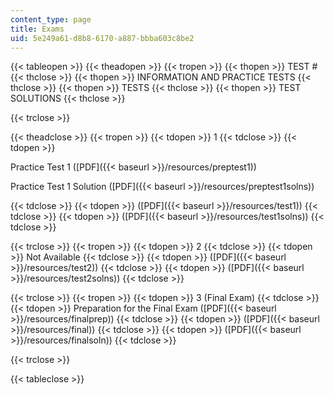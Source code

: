 ```yaml
---
content_type: page
title: Exams
uid: 5e249a61-d8b8-6170-a887-bbba603c8be2
---
```


{{< tableopen >}}
{{< theadopen >}}
{{< tropen >}}
{{< thopen >}}
TEST #
{{< thclose >}}
{{< thopen >}}
INFORMATION AND PRACTICE TESTS
{{< thclose >}}
{{< thopen >}}
TESTS
{{< thclose >}}
{{< thopen >}}
TEST SOLUTIONS
{{< thclose >}}

{{< trclose >}}

{{< theadclose >}}
{{< tropen >}}
{{< tdopen >}}
1
{{< tdclose >}}
{{< tdopen >}}


Practice Test 1 ([PDF]({{< baseurl >}}/resources/preptest1))

Practice Test 1 Solution ([PDF]({{< baseurl >}}/resources/preptest1solns))


{{< tdclose >}}
{{< tdopen >}}
([PDF]({{< baseurl >}}/resources/test1))
{{< tdclose >}}
{{< tdopen >}}
([PDF]({{< baseurl >}}/resources/test1solns))
{{< tdclose >}}

{{< trclose >}}
{{< tropen >}}
{{< tdopen >}}
2
{{< tdclose >}}
{{< tdopen >}}
Not Available
{{< tdclose >}}
{{< tdopen >}}
([PDF]({{< baseurl >}}/resources/test2))
{{< tdclose >}}
{{< tdopen >}}
([PDF]({{< baseurl >}}/resources/test2solns))
{{< tdclose >}}

{{< trclose >}}
{{< tropen >}}
{{< tdopen >}}
3 (Final Exam)
{{< tdclose >}}
{{< tdopen >}}
Preparation for the Final Exam ([PDF]({{< baseurl >}}/resources/finalprep))
{{< tdclose >}}
{{< tdopen >}}
([PDF]({{< baseurl >}}/resources/final))
{{< tdclose >}}
{{< tdopen >}}
([PDF]({{< baseurl >}}/resources/finalsoln))
{{< tdclose >}}

{{< trclose >}}

{{< tableclose >}}
